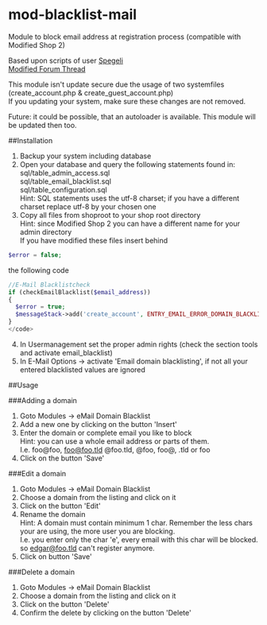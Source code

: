 # mod-blacklist-mail

Module to block email address at registration process (compatible with Modified Shop 2)

Based upon scripts of user [Spegeli](https://spegeli.de/)<br/>
[Modified Forum Thread](https://www.modified-shop.org/forum/index.php?topic=12360)

This module isn't update secure due the usage of two systemfiles (create_account.php & create_guest_account.php)<br/>
If you updating your system, make sure these changes are not removed. 

Future: it could be possible, that an autoloader is available. 
This module will be updated then too.

##Installation

1. Backup your system including database
2. Open your database and query the following statements found in:<br/>
sql/table_admin_access.sql<br/>
sql/table_email_blacklist.sql<br/>
sql/table_configuration.sql<br/>
Hint: SQL statements uses the utf-8 charset; if you have a different charset replace utf-8 by your chosen one
3. Copy all files from shoproot to your shop root directory<br/>
Hint: since Modified Shop 2 you can have a different name for your admin directory<br/>
If you have modified these files insert behind 
```php
$error = false;
````

the following code

```php
//E-Mail Blacklistcheck		  
if (checkEmailBlacklist($email_address)) 
{    	
  $error = true;
  $messageStack->add('create_account', ENTRY_EMAIL_ERROR_DOMAIN_BLACKLIST);  
}
</code>
```
4. In Usermanagement set the proper admin rights (check the section tools and activate email_blacklist)
5. In E-Mail Options -> activate 'Email domain blacklisting', if not all your entered blacklisted values are ignored

##Usage

###Adding a domain
1. Goto Modules -> eMail Domain Blacklist
2. Add a new one by clicking on the button 'Insert'
3. Enter the domain or complete email you like to block<br/>
Hint: you can use a whole email address or parts of them.<br/>
I.e. foo@foo, foo@foo.tld @foo.tld, @foo, foo@, .tld or foo
4. Click on the button 'Save'

###Edit a domain
1. Goto Modules -> eMail Domain Blacklist
2. Choose a domain from the listing and click on it
3. Click on the button 'Edit'
4. Rename the domain<br/>
Hint: A domain must contain minimum 1 char. Remember the less chars your are using, the more user you are blocking.<br/>
I.e. you enter only the char 'e', every email with this char will be blocked. so edgar@foo.tld can't register anymore.
5. Click on button 'Save'

###Delete a domain
1. Goto Modules -> eMail Domain Blacklist
2. Choose a domain from the listing and click on it
3. Click on the button 'Delete'
4. Confirm the delete by clicking on the button 'Delete'